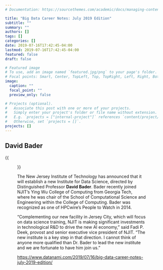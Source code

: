 ```yaml
---
# Documentation: https://sourcethemes.com/academic/docs/managing-content/

title: "Big Data Career Notes: July 2019 Edition"
subtitle: ""
summary: ""
authors: []
tags: []
categories: []
date: 2019-07-16T17:42:45-04:00
lastmod: 2019-07-16T17:42:45-04:00
featured: false
draft: false

# Featured image
# To use, add an image named `featured.jpg/png` to your page's folder.
# Focal points: Smart, Center, TopLeft, Top, TopRight, Left, Right, BottomLeft, Bottom, BottomRight.
image:
  caption: ""
  focal_point: ""
  preview_only: false

# Projects (optional).
#   Associate this post with one or more of your projects.
#   Simply enter your project's folder or file name without extension.
#   E.g. `projects = ["internal-project"]` references `content/project/deep-learning/index.md`.
#   Otherwise, set `projects = []`.
projects: []
---
```


## **David Bader** ##

{{<figure src="david-bader-150x150.jpg">}}

The New Jersey Institute of Technology has announced that it will establish a new Institute for Data Science, directed by Distinguished Professor **David Bader**. Bader recently joined NJIT’s Ying Wu College of Computing from Georgia Tech, where he was chair of the School of Computational Science and Engineering within the College of Computing. Bader was recognized as one of HPCwire’s People to Watch in 2014.

“Complementing our new facility in Jersey City, which will focus on data science training, NJIT is making significant investments in technological R&D to drive the new AI economy,” said Fadi P. Deek, provost and senior executive vice president of NJIT. “The new institute is a key step in that direction. I cannot think of anyone more qualified than Dr. Bader to lead the new institute and we are fortunate to have him join us.”

https://www.datanami.com/2019/07/16/big-data-career-notes-july-2019-edition/
